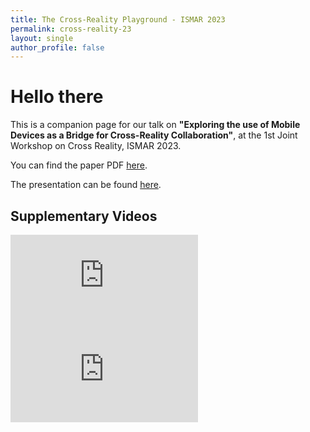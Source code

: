 ```yaml
---
title: The Cross-Reality Playground - ISMAR 2023
permalink: cross-reality-23
layout: single
author_profile: false
---
```


# Hello there

This is a companion page for our talk on **"Exploring the use of Mobile Devices as a Bridge for Cross-Reality Collaboration"**, at the 1st Joint Workshop on Cross Reality, ISMAR 2023.

You can find the paper PDF [here](/assets/documents/papers/ismar2023crossreality.pdf).

The presentation can be found [here](https://docs.google.com/presentation/d/e/2PACX-1vQ5jbEPwkwhPty-ggQIAaMxEUT1bFlPHg-Wn562aCioKtWjdLKKIIrkX9H_P6QAGDjfI5K0140qTPQq/pub?start=false&loop=false&delayms=60000).

## Supplementary Videos

<iframe class = "video" src="https://www.youtube.com/embed/KpIrK8pz-FA" frameborder="0" allow="accelerometer; autoplay; encrypted-media; gyroscope; picture-in-picture" allowfullscreen></iframe>

<iframe class = "video" src="https://www.youtube.com/embed/IbLJJM29yF4" frameborder="0" allow="accelerometer; autoplay; encrypted-media; gyroscope; picture-in-picture" allowfullscreen></iframe>

